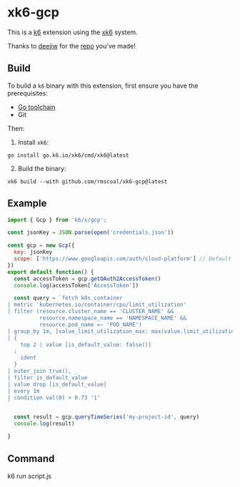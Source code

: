 # xk6-gcp

This is a [k6](https://k6.io) extension using the [xk6](https://github.com/grafana/xk6) system.

Thanks to [deejiw](https://github.com/deejiw) for the [repo](https://github.com/deejiw/xk6-gcp) you've made!

## Build

To build a `k6` binary with this extension, first ensure you have the prerequisites:

- [Go toolchain](https://go101.org/article/go-toolchain.html)
- Git

Then:

1. Install `xk6`:
  ```shell
  go install go.k6.io/xk6/cmd/xk6@latest
  ```

2. Build the binary:
  ```shell
  xk6 build --with github.com/rmscoal/xk6-gcp@latest
  ```

## Example

```javascript
import { Gcp } from 'k6/x/gcp';

const jsonKey = JSON.parse(open('credentials.json'))

const gcp = new Gcp({
  key: jsonKey
  scope: ['https://www.googleapis.com/auth/cloud-platform'] // Default value
})
export default function() {
  const accessToken = gcp.getOAuth2AccessToken()
  console.log(accessToken['AccessToken'])

  const query = `fetch k8s_container
| metric 'kubernetes.io/container/cpu/limit_utilization'
| filter (resource.cluster_name == 'CLUSTER_NAME' &&
          resource.namespace_name == 'NAMESPACE_NAME' &&
          resource.pod_name =~ 'POD_NAME')
| group_by 1m, [value_limit_utilization_max: max(value.limit_utilization)]
| {
    top 2 | value [is_default_value: false()]
  ;
    ident
  }
| outer_join true(), _
| filter is_default_value
| value drop [is_default_value]
| every 1m
| condition val(0) > 0.73 '1'
`

  const result = gcp.queryTimeSeries('my-project-id', query)
  console.log(result)

}
```

## Command
k6 run script.js
